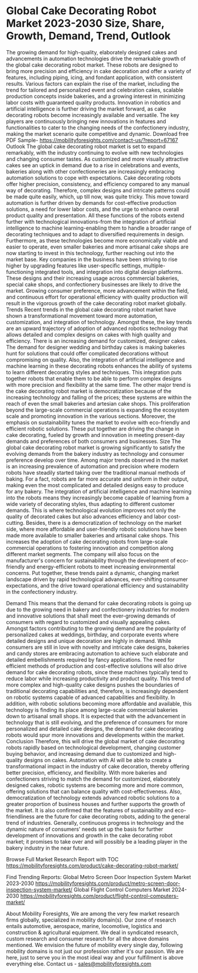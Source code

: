 # Global Cake Decorating Robot Market 2023-2030 Size, Share, Growth, Demand, Trend, Outlook
 
The growing demand for high-quality, elaborately designed cakes and advancements in automation technologies drive the remarkable growth of the global cake decorating robot market. These robots are designed to bring more precision and efficiency in cake decoration and offer a variety of features, including piping, icing, and fondant application, with consistent results. Various factors can explain the rise of the market, including the trend for tailored and personalized event and celebration cakes, scalable production concepts inside bakeries, and a growing interest in minimizing labor costs with guaranteed quality products. Innovation in robotics and artificial intelligence is further driving the market forward, as cake decorating robots become increasingly available and versatile. The key players are continuously bringing new innovations in features and functionalities to cater to the changing needs of the confectionery industry, making the market scenario quite competitive and dynamic.
Download free PDF Sample- https://mobilityforesights.com/contact-us/?report=67167
Outlook
The global cake decorating robot market is set to expand remarkably, with the industry continuing to evolve with new technologies and changing consumer tastes. As customized and more visually attractive cakes see an uptick in demand due to a rise in celebrations and events, bakeries along with other confectioneries are increasingly embracing automation solutions to cope with expectations. Cake decorating robots offer higher precision, consistency, and efficiency compared to any manual way of decorating. Therefore, complex designs and intricate patterns could be made quite easily, which, up till now, was quite tricky. This move toward automation is further driven by demands for cost-effective production solutions, a need for lower labor costs, and the urge to enhance overall product quality and presentation. All these functions of the robots extend further with technological innovations-from the integration of artificial intelligence to machine learning-enabling them to handle a broader range of decorating techniques and to adapt to diversified requirements in design. Furthermore, as these technologies become more economically viable and easier to operate, even smaller bakeries and more artisanal cake shops are now starting to invest in this technology, further reaching out into the market base. Key companies in the business have been striving to rise higher by upgrading features like user-specific settings, multiple-functioning integrated tools, and integration into digital design platforms. These designs and their increasing usage across commercial bakeries, special cake shops, and confectionery businesses are likely to drive the market. Growing consumer preference, more advancement within the field, and continuous effort for operational efficiency with quality production will result in the vigorous growth of the cake decorating robot market globally.
Trends
Recent trends in the global cake decorating robot market have shown a transformational movement toward more automation, customization, and integration of technology. Amongst these, the key trends are an upward trajectory of adoption of advanced robotics technology that allows detailed and complex designs on cakes with high quality and efficiency. There is an increasing demand for customized, designer cakes. The demand for designer wedding and birthday cakes is making bakeries hunt for solutions that could offer complicated decorations without compromising on quality. Also, the integration of artificial intelligence and machine learning in these decorating robots enhances the ability of systems to learn different decorating styles and techniques. This integration puts together robots that enable them to be able to perform complex designs with more precision and flexibility at the same time. The other major trend is the cake decorating robot market is democratization because of the increasing technology and falling of the prices; these systems are within the reach of even the small bakeries and artesian cake shops. This proliferation beyond the large-scale commercial operations is expanding the ecosystem scale and promoting innovation in the various sections. Moreover, the emphasis on sustainability tunes the market to evolve with eco-friendly and efficient robotic solutions. These put together are driving the change in cake decorating, fueled by growth and innovation in meeting present-day demands and preferences of both consumers and businesses.
Size
The global cake decorating robot market is growing significantly to satisfy the evolving demands from the bakery industry as technology and consumer preference develop over time. Among major trends observed in the market is an increasing prevalence of automation and precision where modern robots have steadily started taking over the traditional manual methods of baking. For a fact, robots are far more accurate and uniform in their output, making even the most complicated and detailed designs easy to produce for any bakery. The integration of artificial intelligence and machine learning into the robots means they increasingly become capable of learning from a wide variety of decorating styles, thus adapting to different customer demands. This is where technological evolution improves not only the quality of decorated cakes but also advances efficiency and labor cost-cutting. Besides, there is a democratization of technology on the market side, where more affordable and user-friendly robotic solutions have been made more available to smaller bakeries and artisanal cake shops. This increases the adoption of cake decorating robots from large-scale commercial operations to fostering innovation and competition along different market segments. The company will also focus on the manufacturer's concern for sustainability through the development of eco-friendly and energy-efficient robots to meet increasing environmental concerns. Put together, these trends paint a dynamic, changing market landscape driven by rapid technological advances, ever-shifting consumer expectations, and the drive toward operational efficiency and sustainability in the confectionery industry.

Demand 
This means that the demand for cake decorating robots is going up due to the growing need in bakery and confectionery industries for modern and innovative solutions that shall meet the ever-growing demands of consumers with regard to customized and visually appealing cakes. Amongst factors contributing to the growing demand are the popularity of personalized cakes at weddings, birthday, and corporate events where detailed designs and unique decoration are highly in demand. While consumers are still in love with novelty and intricate cake designs, bakeries and candy stores are embracing automation to achieve such elaborate and detailed embellishments required by fancy applications. The need for efficient methods of production and cost-effective solutions will also drive demand for cake decorating robots, since these machines typically tend to reduce labor while increasing productivity and product quality. This trend of more complex and high-quality cake designs pushes the boundaries of traditional decorating capabilities and, therefore, is increasingly dependent on robotic systems capable of advanced capabilities and flexibility. In addition, with robotic solutions becoming more affordable and available, this technology is finding its place among large-scale commercial bakeries down to artisanal small shops. It is expected that with the advancement in technology that is still evolving, and the preference of consumers for more personalized and detailed cake designs, the demand for cake decorating robots would spur more innovations and developments within the market.
Conclusion
Therefore, this will drive the global market of cake decorating robots rapidly based on technological development, changing customer buying behavior, and increasing demand due to customized and high-quality designs on cakes. Automation with AI will be able to create a transformational impact in the industry of cake decoration, thereby offering better precision, efficiency, and flexibility. With more bakeries and confectioners striving to match the demand for customized, elaborately designed cakes, robotic systems are becoming more and more common, offering solutions that can balance quality with cost-effectiveness. Also, democratization of technology extends advanced robotic solutions to a greater proportion of business houses and further supports the growth of the market. It is also confirmed that the features of sustainability and eco-friendliness are the future for cake decorating robots, adding to the general trend of industries. Generally, continuous progress in technology and the dynamic nature of consumers' needs set up the basis for further development of innovations and growth in the cake decorating robot market; it promises to take over and will possibly be a leading player in the bakery industry in the near future.

Browse Full Market Research Report with TOC  https://mobilityforesights.com/product/cake-decorating-robot-market/

Find Trending Reports:
Global Metro Screen Door Inspection System Market 2023-2030
https://mobilityforesights.com/product/metro-screen-door-inspection-system-market/
Global Flight Control Computers Market 2024-2030
https://mobilityforesights.com/product/flight-control-computers-market/

About Mobility Foresights,
We are among the very few market research firms globally, specialized in mobility domain(s). Our zone of research entails automotive, aerospace, marine, locomotive, logistics and construction & agricultural equipment. We deal in syndicated research, custom research and consumer research for all the above domains mentioned.
We envision the future of mobility every single day, following mobility domains is not just our profession rather it's our passion. We are here, just to serve you in the most ideal way and your fulfillment is above everything else. Contact us -  sales@mobilityforesights.com 

